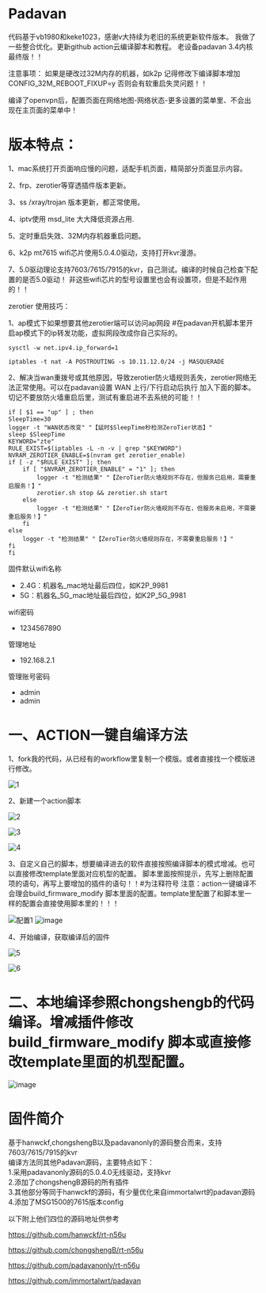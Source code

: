 # Padavan
代码基于vb1980和keke1023，感谢v大持续为老旧的系统更新软件版本。
我做了一些整合优化。更新github  action云编译脚本和教程。
老设备padavan 3.4内核最终版！！

注意事项：
如果是硬改过32M内存的机器，如k2p 记得修改下编译脚本增加 CONFIG_32M_REBOOT_FIXUP=y  否则会有软重启失灵问题！！

编译了openvpn后，配置页面在网络地图-网络状态-更多设置的菜单里、不会出现在主页面的菜单中！

# 版本特点：

1、mac系统打开页面响应慢的问题，适配手机页面，精简部分页面显示内容。

2、frp、zerotier等穿透插件版本更新。

3、ss /xray/trojan 版本更新，都正常使用。

4、iptv使用 msd_lite 大大降低资源占用.

5、定时重启失效、32M内存机器重启问题。

6、k2p mt7615 wifi芯片使用5.0.4.0驱动，支持打开kvr漫游。

7、5.0驱动理论支持7603/7615/7915的kvr，自己测试。编译的时候自己检查下配置的是否5.0驱动！
非这些wifi芯片的型号设置里也会有设置项，但是不起作用的！！

zerotier 使用技巧：

1、ap模式下如果想要其他zerotier端可以访问ap网段
#在padavan开机脚本里开启ap模式下的ip转发功能，虚拟网段改成你自己实际的。
```
sysctl -w net.ipv4.ip_forward=1
```
```
iptables -t nat -A POSTROUTING -s 10.11.12.0/24 -j MASQUERADE
```
2、解决当wan重拨号或其他原因，导致zerotier防火墙规则丢失，zerotier网络无法正常使用。可以在padavan设置  WAN 上行/下行启动后执行  加入下面的脚本。
切记不要放防火墙重启后里，测试有重启进不去系统的可能！！
```
if [ $1 == "up" ] ; then
SleepTime=30
logger -t "WAN状态改变" "【延时$SleepTime秒检测ZeroTier状态】"
sleep $SleepTime
KEYWORD="zte"
RULE_EXIST=$(iptables -L -n -v | grep "$KEYWORD")
NVRAM_ZEROTIER_ENABLE=$(nvram get zerotier_enable)
if [ -z "$RULE_EXIST" ]; then
    if [ "$NVRAM_ZEROTIER_ENABLE" = "1" ]; then
        logger -t "检测结果" "【ZeroTier防火墙规则不存在，但服务已启用，需要重启服务！】"
        zerotier.sh stop && zerotier.sh start
    else
        logger -t "检测结果" "【ZeroTier防火墙规则不存在，但服务未启用，不需要重启服务！】"
    fi
else
    logger -t "检测结果" "【ZeroTier防火墙规则存在，不需要重启服务！】"    
fi
fi
```
固件默认wifi名称
 - 2.4G：机器名_mac地址最后四位，如K2P_9981
 - 5G：机器名_5G_mac地址最后四位，如K2P_5G_9981

wifi密码
 - 1234567890

管理地址
 - 192.168.2.1

管理账号密码
 - admin
 - admin

# 一、ACTION一键自编译方法

1、fork我的代码，从已经有的workflow里复制一个模版。或者直接找一个模版进行修改。

![1](https://github.com/fightroad/Padavan-KVR/assets/39027157/611c13d7-0b32-4eb1-80d8-6bebaaf6913c)

2、新建一个action脚本

![2](https://github.com/fightroad/Padavan-KVR/assets/39027157/42120ab1-e245-4f04-a984-27f381e82565)

![3](https://github.com/fightroad/Padavan-KVR/assets/39027157/75cefd7d-fe60-40c8-87b1-1c250c98e425)

![4](https://github.com/fightroad/Padavan-KVR/assets/39027157/a5c28213-3bbb-4ad5-872e-a3639acb6496)


3、自定义自己的脚本，想要编译进去的软件直接按照编译脚本的模式增减。也可以直接修改template里面对应机型的配置。
脚本里面按照提示，先写上删除配置项的语句，再写上要增加的插件的语句！！#为注释符号
注意：action一键编译不会理会build_firmware_modify 脚本里面的配置。template里配置了和脚本里一样的配置会直接使用脚本里的！！！

![配置1](https://github.com/fightroad/Padavan-KVR/assets/39027157/4bc31b0d-a1c8-4ed9-8ff7-f6babb060ba5)
![image](https://github.com/fightroad/Padavan-KVR/assets/39027157/aed2259d-125d-4f71-bf4c-9e4fef141656)


4、开始编译，获取编译后的固件

![5](https://github.com/fightroad/Padavan-KVR/assets/39027157/15c6aed1-41b9-41e2-b13b-a5fd6063cbd6)

![6](https://github.com/fightroad/Padavan-KVR/assets/39027157/9ab4089e-0eab-4728-8cdf-3960e503f640)


# 二、本地编译参照chongshengb的代码编译。增减插件修改 build_firmware_modify 脚本或直接修改template里面的机型配置。
![image](https://github.com/fightroad/Padavan-KVR/assets/39027157/94e9076a-965c-4632-8a59-896b7dadbd09)


# 固件简介
基于hanwckf,chongshengB以及padavanonly的源码整合而来，支持7603/7615/7915的kvr  
编译方法同其他Padavan源码，主要特点如下：  
1.采用padavanonly源码的5.0.4.0无线驱动，支持kvr  
2.添加了chongshengB源码的所有插件  
3.其他部分等同于hanwckf的源码，有少量优化来自immortalwrt的padavan源码  
4.添加了MSG1500的7615版本config  

以下附上他们四位的源码地址供参考 

https://github.com/hanwckf/rt-n56u

https://github.com/chongshengB/rt-n56u

https://github.com/padavanonly/rt-n56u

https://github.com/immortalwrt/padavan

